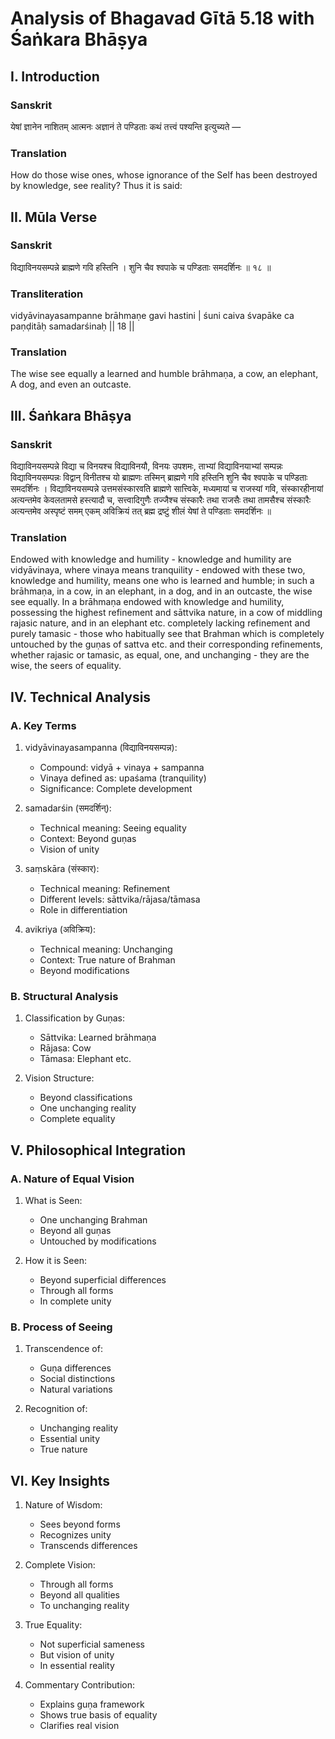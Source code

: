 # Analysis of Bhagavad Gītā 5.18 with Śaṅkara Bhāṣya

## I. Introduction

### Sanskrit
येषां ज्ञानेन नाशितम् आत्मनः अज्ञानं ते पण्डिताः कथं तत्त्वं पश्यन्ति इत्युच्यते —

### Translation
How do those wise ones, whose ignorance of the Self has been destroyed by knowledge, see reality? Thus it is said:

## II. Mūla Verse

### Sanskrit
विद्याविनयसम्पन्ने ब्राह्मणे गवि हस्तिनि ।
शुनि चैव श्वपाके च पण्डिताः समदर्शिनः ॥ १८ ॥

### Transliteration
vidyāvinayasampanne brāhmaṇe gavi hastini |
śuni caiva śvapāke ca paṇḍitāḥ samadarśinaḥ || 18 ||

### Translation
The wise see equally a learned and humble brāhmaṇa, a cow, an elephant,
A dog, and even an outcaste.

## III. Śaṅkara Bhāṣya

### Sanskrit
विद्याविनयसम्पन्ने विद्या च विनयश्च विद्याविनयौ, विनयः उपशमः, ताभ्यां विद्याविनयाभ्यां सम्पन्नः विद्याविनयसम्पन्नः विद्वान् विनीतश्च यो ब्राह्मणः तस्मिन् ब्राह्मणे गवि हस्तिनि शुनि चैव श्वपाके च पण्डिताः समदर्शिनः । विद्याविनयसम्पन्ने उत्तमसंस्कारवति ब्राह्मणे सात्त्विके, मध्यमायां च राजस्यां गवि, संस्कारहीनायां अत्यन्तमेव केवलतामसे हस्त्यादौ च, सत्त्वादिगुणैः तज्जैश्च संस्कारैः तथा राजसैः तथा तामसैश्च संस्कारैः अत्यन्तमेव अस्पृष्टं समम् एकम् अविक्रियं तत् ब्रह्म द्रष्टुं शीलं येषां ते पण्डिताः समदर्शिनः ॥

### Translation
Endowed with knowledge and humility - knowledge and humility are vidyāvinaya, where vinaya means tranquility - endowed with these two, knowledge and humility, means one who is learned and humble; in such a brāhmaṇa, in a cow, in an elephant, in a dog, and in an outcaste, the wise see equally. In a brāhmaṇa endowed with knowledge and humility, possessing the highest refinement and sāttvika nature, in a cow of middling rajasic nature, and in an elephant etc. completely lacking refinement and purely tamasic - those who habitually see that Brahman which is completely untouched by the guṇas of sattva etc. and their corresponding refinements, whether rajasic or tamasic, as equal, one, and unchanging - they are the wise, the seers of equality.

## IV. Technical Analysis

### A. Key Terms

1. vidyāvinayasampanna (विद्याविनयसम्पन्न):
   - Compound: vidyā + vinaya + sampanna
   - Vinaya defined as: upaśama (tranquility)
   - Significance: Complete development

2. samadarśin (समदर्शिन्):
   - Technical meaning: Seeing equality
   - Context: Beyond guṇas
   - Vision of unity

3. saṃskāra (संस्कार):
   - Technical meaning: Refinement
   - Different levels: sāttvika/rājasa/tāmasa
   - Role in differentiation

4. avikriya (अविक्रिय):
   - Technical meaning: Unchanging
   - Context: True nature of Brahman
   - Beyond modifications

### B. Structural Analysis

1. Classification by Guṇas:
   - Sāttvika: Learned brāhmaṇa
   - Rājasa: Cow
   - Tāmasa: Elephant etc.

2. Vision Structure:
   - Beyond classifications
   - One unchanging reality
   - Complete equality

## V. Philosophical Integration

### A. Nature of Equal Vision

1. What is Seen:
   - One unchanging Brahman
   - Beyond all guṇas
   - Untouched by modifications

2. How it is Seen:
   - Beyond superficial differences
   - Through all forms
   - In complete unity

### B. Process of Seeing

1. Transcendence of:
   - Guṇa differences
   - Social distinctions
   - Natural variations

2. Recognition of:
   - Unchanging reality
   - Essential unity
   - True nature

## VI. Key Insights

1. Nature of Wisdom:
   - Sees beyond forms
   - Recognizes unity
   - Transcends differences

2. Complete Vision:
   - Through all forms
   - Beyond all qualities
   - To unchanging reality

3. True Equality:
   - Not superficial sameness
   - But vision of unity
   - In essential reality

4. Commentary Contribution:
   - Explains guṇa framework
   - Shows true basis of equality
   - Clarifies real vision
